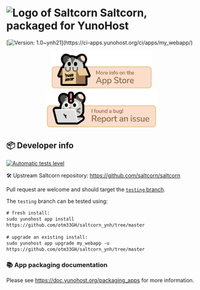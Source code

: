 <!--
N.B.: This README was automatically generated by <https://github.com/YunoHost/apps_tools/blob/main/readme_generator>
It shall NOT be edited by hand.
-->

<h1>
  <img src="https://avatars.githubusercontent.com/u/65254118?s=48&v=4" width="32px" alt="Logo of Saltcorn">
  Saltcorn, packaged for YunoHost
</h1>


[![Version: 1.0~ynh21](https://img.shields.io/badge/Version-1.0~ynh21-rgba(0,150,0,1)?style=for-the-badge)](https://ci-apps.yunohost.org/ci/apps/my_webapp/)

<div align="center">
<a href="https://apps.yunohost.org/app/my_webapp"><img height="100px" src="https://github.com/YunoHost/yunohost-artwork/raw/refs/heads/main/badges/neopossum-badges/badge_more_info_on_the_appstore.svg"/></a>
<a href="https://github.com/YunoHost-Apps/my_webapp_ynh/issues"><img height="100px" src="https://github.com/YunoHost/yunohost-artwork/raw/refs/heads/main/badges/neopossum-badges/badge_report_an_issue.svg"/></a>
</div>

## 📦 Developer info

[![Automatic tests level](https://apps.yunohost.org/badge/cilevel/my_webapp)](https://ci-apps.yunohost.org/ci/apps/my_webapp/)

🛠️ Upstream Saltcorn repository: https://github.com/saltcorn/saltcorn

Pull request are welcome and should target the [`testing` branch](https://github.com/YunoHost-Apps/my_webapp_ynh/tree/testing).

The `testing` branch can be tested using:
```
# fresh install:
sudo yunohost app install https://github.com/otm33GH/saltcorn_ynh/tree/master

# upgrade an existing install:
sudo yunohost app upgrade my_webapp -u  https://github.com/otm33GH/saltcorn_ynh/tree/master
```

### 📚 App packaging documentation

Please see <https://doc.yunohost.org/packaging_apps> for more information.
